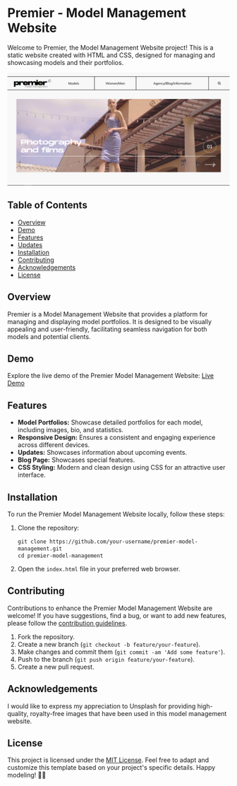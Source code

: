<h1 id="premier---model-management-website">Premier - Model Management Website</h1>
<p>Welcome to Premier, the Model Management Website project! This is a static website created with HTML and CSS, designed for managing and showcasing models and their portfolios.</p>
<p><img src="premier.png" alt="Premier Model Management Website Preview"></p>
<h2 id="table-of-contents">Table of Contents</h2>
<ul>
<li><a href="#overview">Overview</a></li>
<li><a href="#demo">Demo</a></li>
<li><a href="#features">Features</a></li>
<li><a href="#updates">Updates</a></li>
<li><a href="#installation">Installation</a></li>
<li><a href="#contributing">Contributing</a></li>
<li><a href="#acknowledgements">Acknowledgements</a></li>
<li><a href="#license">License</a></li>
</ul>
<h2 id="overview">Overview</h2>
<p>Premier is a Model Management Website that provides a platform for managing and displaying model portfolios. It is designed to be visually appealing and user-friendly, facilitating seamless navigation for both models and potential clients.</p>
<h2 id="demo">Demo</h2>
<p>Explore the live demo of the Premier Model Management Website: <a href="(https://antra77.github.io/Model-Website/)">Live Demo</a></p>
<h2 id="features">Features</h2>
<ul>
<li><strong>Model Portfolios:</strong> Showcase detailed portfolios for each model, including images, bio, and statistics.</li>
<li><strong>Responsive Design:</strong> Ensures a consistent and engaging experience across different devices.</li>
<li><strong>Updates:</strong> Showcases information about upcoming events.</li>
<li><strong>Blog Page:</strong> Showcases special features.</li>
<li><strong>CSS Styling:</strong> Modern and clean design using CSS for an attractive user interface.</li>
</ul>
<h2 id="installation">Installation</h2>
<p>To run the Premier Model Management Website locally, follow these steps:</p>
<ol>
<li><p>Clone the repository:</p>
<pre><code class="language-bash">git clone https://github.com/your-username/premier-model-management.git
cd premier-model-management
</code></pre>
</li>
<li><p>Open the <code>index.html</code> file in your preferred web browser.</p>
</li>
</ol>
<h2 id="contributing">Contributing</h2>
<p>Contributions to enhance the Premier Model Management Website are welcome! If you have suggestions, find a bug, or want to add new features, please follow the <a href="CONTRIBUTING.md">contribution guidelines</a>.</p>
<ol>
<li>Fork the repository.</li>
<li>Create a new branch (<code>git checkout -b feature/your-feature</code>).</li>
<li>Make changes and commit them (<code>git commit -am &#39;Add some feature&#39;</code>).</li>
<li>Push to the branch (<code>git push origin feature/your-feature</code>).</li>
<li>Create a new pull request.</li>
</ol>
<h2 id="acknowledgements">Acknowledgements</h2>
<p>I would like to express my appreciation to Unsplash for providing high-quality, royalty-free images that have been used in this model management website.</p>
<h2 id="license">License</h2>
<p>This project is licensed under the <a href="LICENSE">MIT License</a>.
Feel free to adapt and customize this template based on your project&#39;s specific details. Happy modeling! 🌟📸</p>
